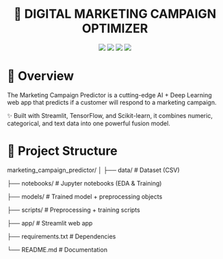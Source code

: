 <h1 align="center"> 🧠 DIGITAL MARKETING CAMPAIGN OPTIMIZER </h1>
<p align="center"> <img src="https://img.shields.io/badge/Python-3.11-blue?style=for-the-badge&logo=python" /> <img src="https://img.shields.io/badge/Streamlit-App-red?style=for-the-badge&logo=streamlit" /> <img src="https://img.shields.io/badge/TensorFlow-2.15-orange?style=for-the-badge&logo=tensorflow" /> <img src="https://img.shields.io/badge/Scikit--Learn-1.3-green?style=for-the-badge&logo=scikitlearn" /> </p>
<h1>🎯 Overview</h1>

The Marketing Campaign Predictor is a cutting-edge AI + Deep Learning web app that predicts if a customer will respond to a marketing campaign.

✨ Built with Streamlit, TensorFlow, and Scikit-learn, it combines numeric, categorical, and text data into one powerful fusion model.
<h1>📂 Project Structure</h1>

marketing_campaign_predictor/
│
├── data/                                      # Dataset (CSV)

├── notebooks/                                 # Jupyter notebooks (EDA & Training)

├── models/                                    # Trained model + preprocessing objects

├── scripts/                                   # Preprocessing + training scripts

├── app/                                       # Streamlit web app

├── requirements.txt                           # Dependencies

└── README.md                                  # Documentation






